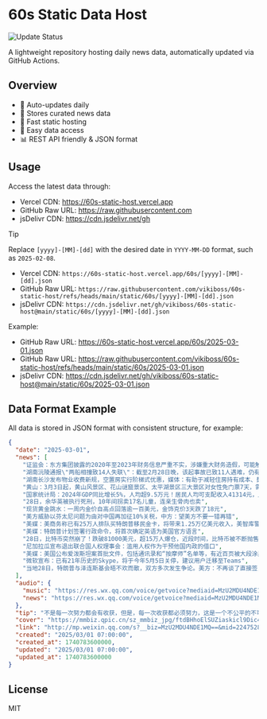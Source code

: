 # 60s Static Data Host

![Update Status](https://github.com/vikiboss/60s-static-host/workflows/schedule/badge.svg)

A lightweight repository hosting daily news data, automatically updated via GitHub Actions.

## Overview

- 🔄 Auto-updates daily
- 📰 Stores curated news data
- 🚀 Fast static hosting
- 🔑 Easy data access
- 📊 REST API friendly & JSON format

## Usage

Access the latest data through:

- Vercel CDN: https://60s-static-host.vercel.app
- GitHub Raw URL: https://raw.githubusercontent.com
- jsDelivr CDN: https://cdn.jsdelivr.net/gh

> [!TIP]
> Replace `[yyyy]-[MM]-[dd]` with the desired date in `YYYY-MM-DD` format, such as `2025-02-08`.

- Vercel CDN: `https://60s-static-host.vercel.app/60s/[yyyy]-[MM]-[dd].json`
- GitHub Raw URL: `https://raw.githubusercontent.com/vikiboss/60s-static-host/refs/heads/main/static/60s/[yyyy]-[MM]-[dd].json`
- jsDelivr CDN: `https://cdn.jsdelivr.net/gh/vikiboss/60s-static-host@main/static/60s/[yyyy]-[MM]-[dd].json`

Example:

- GitHub Raw URL: https://60s-static-host.vercel.app/60s/2025-03-01.json
- GitHub Raw URL: https://raw.githubusercontent.com/vikiboss/60s-static-host/refs/heads/main/static/60s/2025-03-01.json
- jsDelivr CDN: https://cdn.jsdelivr.net/gh/vikiboss/60s-static-host@main/static/60s/2025-03-01.json

## Data Format Example

All data is stored in JSON format with consistent structure, for example:

```json
{
  "date": "2025-03-01",
  "news": [
    "证监会：东方集团披露的2020年至2023年财务信息严重不实，涉嫌重大财务造假，可能触及重大违法强制退市情形",
    "湖南沅陵通报\"两船相撞致14人失联\"：截至2月28日晚，该起事故已致11人遇难，仍有5人失联",
    "湖南长沙发布物业收费新规，空置房实行阶梯式优惠，媒体：有助于减轻住房持有成本、鼓励住房消费",
    "黄山：3月3日起，黄山风景区、花山谜窟景区、太平湖景区三大景区对女性免门票7天，需至少提前1天预约",
    "国家统计局：2024年GDP同比增长5%，人均超9.5万元！居民人均可支配收入41314元，比上年增长5.3%",
    "28日，余华英被执行死刑，10年间拐卖17名儿童，连亲生骨肉也卖",
    "现货黄金跳水：一周内金价自高点回落逾一百美元，金饰克价3天跌了18元",
    "美方威胁以芬太尼问题为由对中国再加征10%关税，中方：望美方不要一错再错",
    "美媒：美商务称已有25万人排队买特朗普移民金卡，将带来1.25万亿美元收入，美智库警告投资者或成\"冤大头\"",
    "美媒：特朗普计划签署行政命令，将首次确定英语为美国官方语言",
    "28日，比特币突然崩了！跌破81000美元，超15万人爆仓，近段时间，比特币被不断抛售，从峰值下跌了25%",
    "尼加拉瓜宣布退出联合国人权理事会：滥用人权作为干预他国内政的借口",
    "美媒：美国公布爱泼斯坦案首批文件，包括通讯录和“按摩师”名单等，有近百页被大段涂黑，美司法部长斥FBI私藏数千页文件不提交",
    "微软宣布：已有21年历史的Skype，将于今年5月5日关停，建议用户迁移至Teams",
    "当地28日，特朗普与泽连斯基会晤不欢而散，双方多次发生争论。美方：不再谈了直接签，协议不含任何美国支持乌方的承诺！特朗普：泽连斯基不尊重美国，可以在准备好实现和平时再回来，泽连斯基：至少要一句安全保障"
  ],
  "audio": {
    "music": "https://res.wx.qq.com/voice/getvoice?mediaid=MzU2MDU4NDE1MV8yMjQ3NTI4NDY4",
    "news": "https://res.wx.qq.com/voice/getvoice?mediaid=MzU2MDU4NDE1MV8yMjQ3NTI4NDY3"
  },
  "tip": "不是每一次努力都会有收获，但是，每一次收获都必须努力，这是一个不公平的不可逆转的命题",
  "cover": "https://mmbiz.qpic.cn/sz_mmbiz_jpg/ftdBHhoElSUZiaskicl9Dic4U8BRibRUECnOm8ibvSWmmwshWYbrfjbribylhgqpx93JKib7tuo3emKrbTTnheibHwAKOQ/0?wx_fmt=jpeg",
  "link": "http://mp.weixin.qq.com/s?__biz=MzU2MDU4NDE1MQ==&mid=2247528469&idx=1&sn=bcf94efabe2079f576e694591c4400c3",
  "created": "2025/03/01 07:00:00",
  "created_at": 1740783600000,
  "updated": "2025/03/01 07:00:00",
  "updated_at": 1740783600000
}
```

## License

MIT
